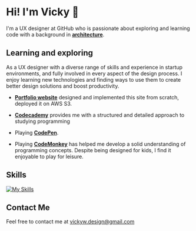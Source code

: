 # Hi! I'm Vicky 👋
I'm a UX designer at GitHub who is passionate about exploring and learning code with a background in **[architecture](https://vickywang.me/architecture)**. 

## Learning and exploring
As a UX designer with a diverse range of skills and experience in startup environments, and fully involved in every aspect of the design process. I enjoy learning new technologies and finding ways to use them to create better design solutions and boost productivity.
- **[Portfolio website](https://vickywang.me)** designed and implemented this site from scratch, deployed it on AWS S3.
- **[Codecademy](https://www.codecademy.com/profiles/vicky_w)** provides me with a structured and detailed approach to studying programming
- Playing **[CodePen](https://codepen.io/vicky-wyq)**.

- Playing **[CodeMonkey](https://www.codemonkey.com/)** has helped me develop a solid understanding of programming concepts. Despite being designed for kids, I find it enjoyable to play for leisure.
## Skills
[![My Skills](https://skillicons.dev/icons?i=figma,ps,ai,vscode,html,css,js)](https://skillicons.dev)

## Contact Me
Feel free to contact me at vickyw.design@gmail.com

<!--
**vicky-wyq/vicky-wyq** is a ✨ _special_ ✨ repository because its `README.md` (this file) appears on your GitHub profile.

Here are some ideas to get you started:

- 🔭 I’m currently working on ...
- 🌱 I’m currently learning ...
- 👯 I’m looking to collaborate on ...
- 🤔 I’m looking for help with ...
- 💬 Ask me about ...
- 📫 How to reach me: ...
- 😄 Pronouns: ...
- ⚡ Fun fact: ...
-->
